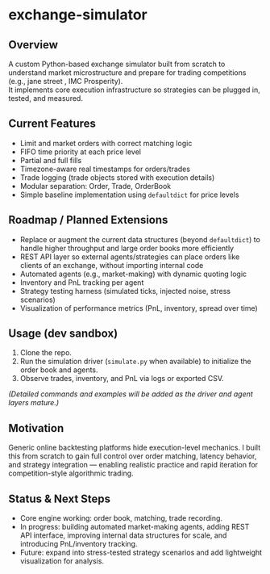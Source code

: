 # exchange-simulator

## Overview
A custom Python-based exchange simulator built from scratch to understand market microstructure and prepare for trading competitions (e.g., jane street , IMC Prosperity).  
It implements core execution infrastructure so strategies can be plugged in, tested, and measured.

## Current Features
- Limit and market orders with correct matching logic  
- FIFO time priority at each price level  
- Partial and full fills  
- Timezone-aware real timestamps for orders/trades  
- Trade logging (trade objects stored with execution details)  
- Modular separation: Order, Trade, OrderBook  
- Simple baseline implementation using `defaultdict` for price levels

## Roadmap / Planned Extensions
- Replace or augment the current data structures (beyond `defaultdict`) to handle higher throughput and large order books more efficiently  
- REST API layer so external agents/strategies can place orders like clients of an exchange, without importing internal code  
- Automated agents (e.g., market-making) with dynamic quoting logic  
- Inventory and PnL tracking per agent  
- Strategy testing harness (simulated ticks, injected noise, stress scenarios)  
- Visualization of performance metrics (PnL, inventory, spread over time)

## Usage (dev sandbox)
1. Clone the repo.  
2. Run the simulation driver (`simulate.py` when available) to initialize the order book and agents.  
3. Observe trades, inventory, and PnL via logs or exported CSV.  

*(Detailed commands and examples will be added as the driver and agent layers mature.)*

## Motivation
Generic online backtesting platforms hide execution-level mechanics. I built this from scratch to gain full control over order matching, latency behavior, and strategy integration — enabling realistic practice and rapid iteration for competition-style algorithmic trading.

## Status & Next Steps
- Core engine working: order book, matching, trade recording.  
- In progress: building automated market-making agents, adding REST API interface, improving internal data structures for scale, and introducing PnL/inventory tracking.  
- Future: expand into stress-tested strategy scenarios and add lightweight visualization for analysis.
